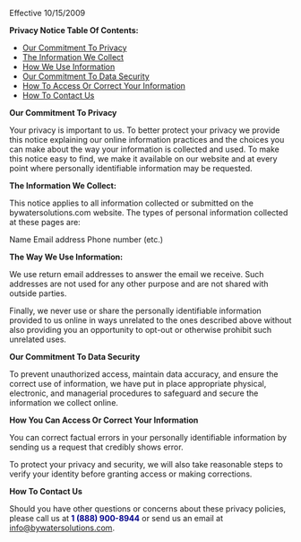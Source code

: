 Effective 10/15/2009

<strong>Privacy Notice Table Of Contents:</strong>
<ul>
 	<li><a href="#privacy">Our Commitment To Privacy</a></li>
 	<li><a href="#info">The Information We Collect</a></li>
 	<li><a href="#uses">How We Use Information</a></li>
 	<li><a href="#commitment">Our Commitment To Data Security</a></li>
 	<li><a href="#correct">How To Access Or Correct Your Information</a></li>
 	<li><a href="#contact">How To Contact Us</a></li>
</ul>
<a name="privacy"></a><strong>Our Commitment To Privacy</strong>

Your privacy is important to us. To better protect your privacy we provide this notice explaining our online information practices and the choices you can make about the way your information is collected and used. To make this notice easy to find, we make it available on our website and at every point where personally identifiable information may be requested.

<a name="info"></a><strong>The Information We Collect:</strong>

This notice applies to all information collected or submitted on the bywatersolutions.com website. The types of personal information collected at these pages are:

Name
Email address
Phone number
(etc.)

<a name="uses"></a><strong>The Way We Use Information:</strong>

We use return email addresses to answer the email we receive. Such addresses are not used for any other purpose and are not shared with outside parties.

Finally, we never use or share the personally identifiable information provided to us online in ways unrelated to the ones described above without also providing you an opportunity to opt-out or otherwise prohibit such unrelated uses.

<a name="commitment"></a><strong>Our Commitment To Data Security</strong>

To prevent unauthorized access, maintain data accuracy, and ensure the correct use of information, we have put in place appropriate physical, electronic, and managerial procedures to safeguard and secure the information we collect online.

<a name="correct"></a><strong>How You Can Access Or Correct Your Information</strong>

You can correct factual errors in your personally identifiable information by sending us a request that credibly shows error.

To protect your privacy and security, we will also take reasonable steps to verify your identity before granting access or making corrections.

<a name="contact"></a><strong>How To Contact Us</strong>

Should you have other questions or concerns about these privacy policies, please call us at <strong><span style="color: darkblue;">1 (888) 900-8944</span></strong> or send us an email at info@bywatersolutions.com.
